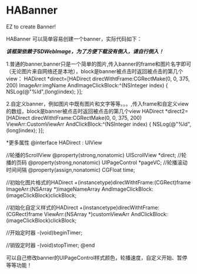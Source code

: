 # HABanner
EZ to create Banner!

HABanner 可以简单容易创建一个banner，实际代码如下：

***********该框架依赖于SDWebImage，为了方便下载没有倒入，请自行倒入！***********

1.普通的banner,banner只是一个简单的图片,传入banner的frame和图片名字即可（无论图片来自网络还是本地），block是banner被点击时返回被点击的第几个view：
HADirect *direct=[HADirect direcWithtFrame:CGRectMake(0, 0, 375, 200) ImageArr:imgName AndImageClickBlock:^(NSInteger index) {
NSLog(@"%ld",(long)index);
}];

2.自定义banner，例如图片中既有图片和文字等等。。。,传入frame和自定义view的数组，block是banner被点击时返回被点击的第几个view
HADirect *direct2=[HADirect direcWithtFrame:CGRectMake(0, 0, 375, 200) ViewArr:CustomViewArr AndClickBlock:^(NSInteger index) {
NSLog(@"%ld",(long)index);
}];


*更多属性
@interface HADirect : UIView

//轮播的ScrollView
@property(strong,nonatomic) UIScrollView *direct;
//轮播的页码
@property(strong,nonatomic) UIPageControl *pageVC;
//轮播滚动时间间隔
@property(assign,nonatomic) CGFloat time;

//初始化图片格式的HADirect
+(instancetype)direcWithtFrame:(CGRect)frame ImageArr:(NSArray *)imageNameArray AndImageClickBlock:(imageClickBlock)clickBlock;

//初始化自定义样式的HADirect
+(instancetype)direcWithtFrame:(CGRect)frame ViewArr:(NSArray *)customViewArr AndClickBlock:(imageClickBlock)clickBlock;

//开始定时器
-(void)beginTimer;

//销毁定时器
-(void)stopTimer;
@end

可以自己修改banner的UIPageControl样式颜色，轮播速度，自定义开始、暂停等等功能！
